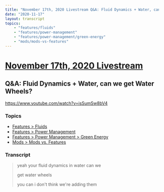 ```yaml
---
title: "November 17th, 2020 Livestream Q&A: Fluid Dynamics + Water, can we get Water Wheels?"
date: "2020-11-17"
layout: transcript
topics:
    - "features/fluids"
    - "features/power-management"
    - "features/power-management/green-energy"
    - "mods/mods-vs-features"
---
```

# [November 17th, 2020 Livestream](../2020-11-17.md)
## Q&A: Fluid Dynamics + Water, can we get Water Wheels?
https://www.youtube.com/watch?v=isSumSw8bV4

### Topics
* [Features > Fluids](../topics/features/fluids.md)
* [Features > Power Management](../topics/features/power-management.md)
* [Features > Power Management > Green Energy](../topics/features/power-management/green-energy.md)
* [Mods > Mods vs. Features](../topics/mods/mods-vs-features.md)

### Transcript

> yeah your fluid dynamics in water can we
> 
> get water wheels
> 
> you can i don't think we're adding them
> 
